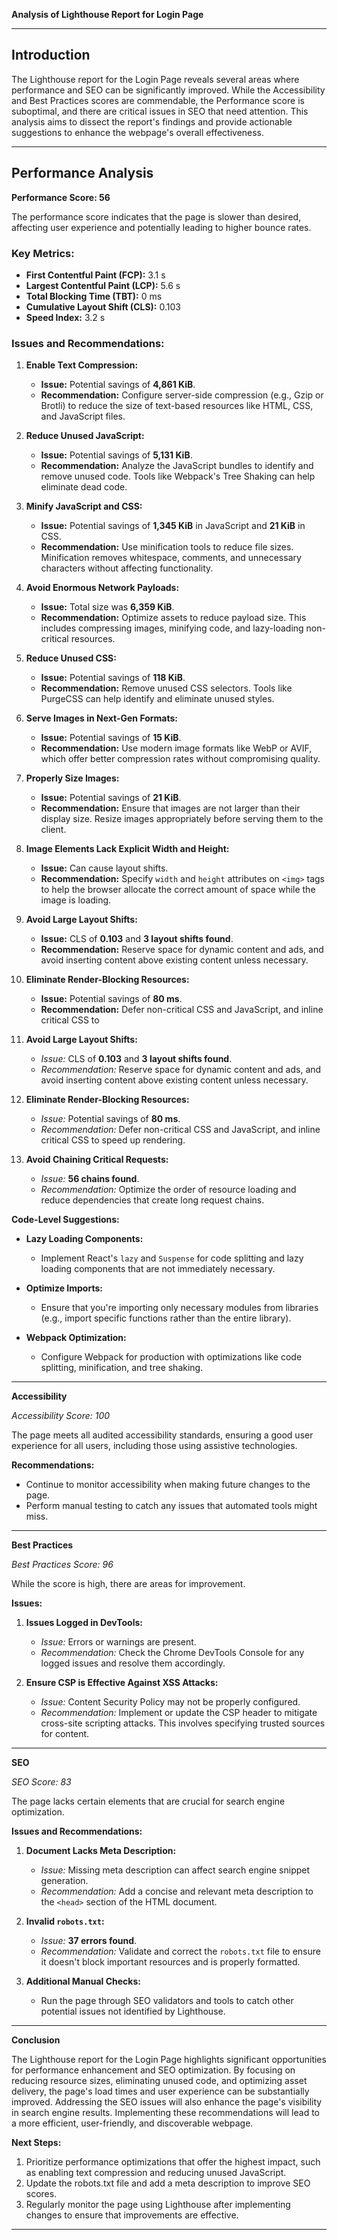 **Analysis of Lighthouse Report for Login Page**

---

## Introduction

The Lighthouse report for the Login Page reveals several areas where performance and SEO can be significantly improved. While the Accessibility and Best Practices scores are commendable, the Performance score is suboptimal, and there are critical issues in SEO that need attention. This analysis aims to dissect the report's findings and provide actionable suggestions to enhance the webpage's overall effectiveness.

---

## Performance Analysis

**Performance Score: 56**

The performance score indicates that the page is slower than desired, affecting user experience and potentially leading to higher bounce rates.

### Key Metrics:

- **First Contentful Paint (FCP):** 3.1 s
- **Largest Contentful Paint (LCP):** 5.6 s
- **Total Blocking Time (TBT):** 0 ms
- **Cumulative Layout Shift (CLS):** 0.103
- **Speed Index:** 3.2 s

### Issues and Recommendations:

1. **Enable Text Compression:**
   - **Issue:** Potential savings of **4,861 KiB**.
   - **Recommendation:** Configure server-side compression (e.g., Gzip or Brotli) to reduce the size of text-based resources like HTML, CSS, and JavaScript files.

2. **Reduce Unused JavaScript:**
   - **Issue:** Potential savings of **5,131 KiB**.
   - **Recommendation:** Analyze the JavaScript bundles to identify and remove unused code. Tools like Webpack's Tree Shaking can help eliminate dead code.

3. **Minify JavaScript and CSS:**
   - **Issue:** Potential savings of **1,345 KiB** in JavaScript and **21 KiB** in CSS.
   - **Recommendation:** Use minification tools to reduce file sizes. Minification removes whitespace, comments, and unnecessary characters without affecting functionality.

4. **Avoid Enormous Network Payloads:**
   - **Issue:** Total size was **6,359 KiB**.
   - **Recommendation:** Optimize assets to reduce payload size. This includes compressing images, minifying code, and lazy-loading non-critical resources.

5. **Reduce Unused CSS:**
   - **Issue:** Potential savings of **118 KiB**.
   - **Recommendation:** Remove unused CSS selectors. Tools like PurgeCSS can help identify and eliminate unused styles.

6. **Serve Images in Next-Gen Formats:**
   - **Issue:** Potential savings of **15 KiB**.
   - **Recommendation:** Use modern image formats like WebP or AVIF, which offer better compression rates without compromising quality.

7. **Properly Size Images:**
   - **Issue:** Potential savings of **21 KiB**.
   - **Recommendation:** Ensure that images are not larger than their display size. Resize images appropriately before serving them to the client.

8. **Image Elements Lack Explicit Width and Height:**
   - **Issue:** Can cause layout shifts.
   - **Recommendation:** Specify `width` and `height` attributes on `<img>` tags to help the browser allocate the correct amount of space while the image is loading.

9. **Avoid Large Layout Shifts:**
   - **Issue:** CLS of **0.103** and **3 layout shifts found**.
   - **Recommendation:** Reserve space for dynamic content and ads, and avoid inserting content above existing content unless necessary.

10. **Eliminate Render-Blocking Resources:**
    - **Issue:** Potential savings of **80 ms**.
    - **Recommendation:** Defer non-critical CSS and JavaScript, and inline critical CSS to

9. **Avoid Large Layout Shifts:**

   - *Issue:* CLS of **0.103** and **3 layout shifts found**.
   - *Recommendation:* Reserve space for dynamic content and ads, and avoid inserting content above existing content unless necessary.

10. **Eliminate Render-Blocking Resources:**

    - *Issue:* Potential savings of **80 ms**.
    - *Recommendation:* Defer non-critical CSS and JavaScript, and inline critical CSS to speed up rendering.

11. **Avoid Chaining Critical Requests:**

    - *Issue:* **56 chains found**.
    - *Recommendation:* Optimize the order of resource loading and reduce dependencies that create long request chains.

**Code-Level Suggestions:**

- **Lazy Loading Components:**
  - Implement React's `lazy` and `Suspense` for code splitting and lazy loading components that are not immediately necessary.

- **Optimize Imports:**
  - Ensure that you're importing only necessary modules from libraries (e.g., import specific functions rather than the entire library).

- **Webpack Optimization:**
  - Configure Webpack for production with optimizations like code splitting, minification, and tree shaking.

---

**Accessibility**

*Accessibility Score: 100*

The page meets all audited accessibility standards, ensuring a good user experience for all users, including those using assistive technologies.

**Recommendations:**

- Continue to monitor accessibility when making future changes to the page.
- Perform manual testing to catch any issues that automated tools might miss.

---

**Best Practices**

*Best Practices Score: 96*

While the score is high, there are areas for improvement.

**Issues:**

1. **Issues Logged in DevTools:**

   - *Issue:* Errors or warnings are present.
   - *Recommendation:* Check the Chrome DevTools Console for any logged issues and resolve them accordingly.

2. **Ensure CSP is Effective Against XSS Attacks:**

   - *Issue:* Content Security Policy may not be properly configured.
   - *Recommendation:* Implement or update the CSP header to mitigate cross-site scripting attacks. This involves specifying trusted sources for content.

---

**SEO**

*SEO Score: 83*

The page lacks certain elements that are crucial for search engine optimization.

**Issues and Recommendations:**

1. **Document Lacks Meta Description:**

   - *Issue:* Missing meta description can affect search engine snippet generation.
   - *Recommendation:* Add a concise and relevant meta description to the `<head>` section of the HTML document.

2. **Invalid `robots.txt`:**

   - *Issue:* **37 errors found**.
   - *Recommendation:* Validate and correct the `robots.txt` file to ensure it doesn't block important resources and is properly formatted.

3. **Additional Manual Checks:**

   - Run the page through SEO validators and tools to catch other potential issues not identified by Lighthouse.

---

**Conclusion**

The Lighthouse report for the Login Page highlights significant opportunities for performance enhancement and SEO optimization. By focusing on reducing resource sizes, eliminating unused code, and optimizing asset delivery, the page's load times and user experience can be substantially improved. Addressing the SEO issues will also enhance the page's visibility in search engine results. Implementing these recommendations will lead to a more efficient, user-friendly, and discoverable webpage.

**Next Steps:**

1. Prioritize performance optimizations that offer the highest impact, such as enabling text compression and reducing unused JavaScript.
2. Update the robots.txt file and add a meta description to improve SEO scores.
3. Regularly monitor the page using Lighthouse after implementing changes to ensure that improvements are effective.

---
